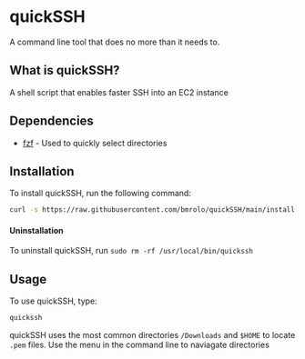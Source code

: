 # quickSSH
A command line tool that does no more than it needs to.

## What is quickSSH?
A shell script that enables faster SSH into an EC2 instance

## Dependencies
- [fzf](https://github.com/junegunn/fzf?tab=readme-ov-file#using-homebrew) - Used to quickly select directories 

## Installation

To install quickSSH, run the following command:

```sh
curl -s https://raw.githubusercontent.com/bmrolo/quickSSH/main/install.sh | bash
```
#### Uninstallation
To uninstall quickSSH, run `sudo rm -rf /usr/local/bin/quickssh`


## Usage
To use quickSSH, type:
```sh
quickssh
```
quickSSH uses the most common directories `/Downloads` and `$HOME` to locate `.pem` files. Use the menu in the command line to naviagate directories



